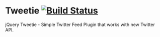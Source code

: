 Tweetie [![Build Status](https://travis-ci.org/sonnyt/tweetie.svg?branch=master)](https://travis-ci.org/sonnyt/tweetie)
=======

jQuery Tweetie - Simple Twitter Feed Plugin that works with new Twitter API.
